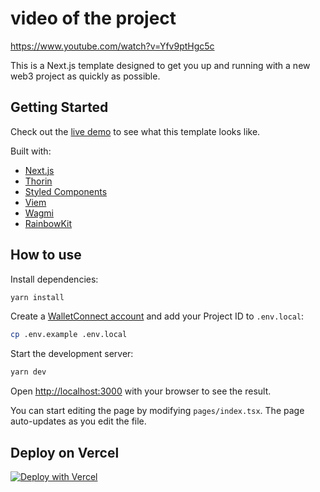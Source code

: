# video of the project

https://www.youtube.com/watch?v=Yfv9ptHgc5c



This is a Next.js template designed to get you up and running with a new web3 project as quickly as possible.

## Getting Started

Check out the [live demo](https://ens-frontend-template.vercel.app/) to see what this template looks like.

Built with:

- [Next.js](https://nextjs.org/)
- [Thorin](https://thorin.ens.domains/)
- [Styled Components](https://styled-components.com/)
- [Viem](https://viem.sh/)
- [Wagmi](https://wagmi.sh/)
- [RainbowKit](https://www.rainbowkit.com/)

## How to use

Install dependencies:

```bash
yarn install
```

Create a [WalletConnect account](https://cloud.walletconnect.com/sign-in) and add your Project ID to `.env.local`:

```bash
cp .env.example .env.local
```

Start the development server:

```bash
yarn dev
```

Open [http://localhost:3000](http://localhost:3000) with your browser to see the result.

You can start editing the page by modifying `pages/index.tsx`. The page auto-updates as you edit the file.

## Deploy on Vercel

[![Deploy with Vercel](https://vercel.com/button)](https://vercel.com/new/clone?repository-url=https%3A%2F%2Fgithub.com%2Fensdomains%2Ffrontend-template&env=NEXT_PUBLIC_WALLETCONNECT_ID&envDescription=API%20Keys%20needed%20for%20the%20applicatation.)
